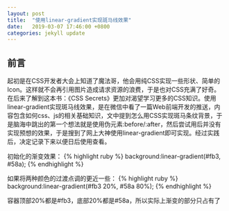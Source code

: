```yaml
---
layout: post
title:  "使用linear-gradient实现斑马线效果"
date:   2019-03-07 17:46:00 +0800
categories: jekyll update
---
```

<h2>前言</h2>
<p>起初是在CSS开发者大会上知道了魔法哥，他会用纯CSS实现一些形状、简单的Icon。这样就不会再引用图片造成请求资源的浪费，于是也对CSS充满了好奇。在后来了解到这本书：《CSS Secrets》更加对渴望学习更多的CSS知识。使用linear-gradient实现斑马线效果，是在微信中看了一篇Web前端开发的推送，内容包含如何css、js的相关基础知识，文中提到怎么用CSS实现斑马条纹背景，于是脑海中跳出的第一个想法就是使用伪元素:before/:after，然后尝试用后并没有实现预想的效果，于是搜到了网上大神使用linear-gradient即可实现。经过实践后，决定记录下来以便日后使用查看。</p>

初始化的渐变效果：
{% highlight ruby %}
background:linear-gradient(#fb3, #58a);
{% endhighlight %}

如果将两种颜色的过渡点调的更近一些：
{% highlight ruby %}
background:linear-gradient(#fb3 20%, #58a 80%);
{% endhighlight %}

容器顶部20%都是#fb3，底部20%都是#58a，所以实际上渐变的部分只占有了


[jekyll-docs]: https://jekyllrb.com/docs/home
[jekyll-gh]:   https://github.com/jekyll/jekyll
[jekyll-talk]: https://talk.jekyllrb.com/

